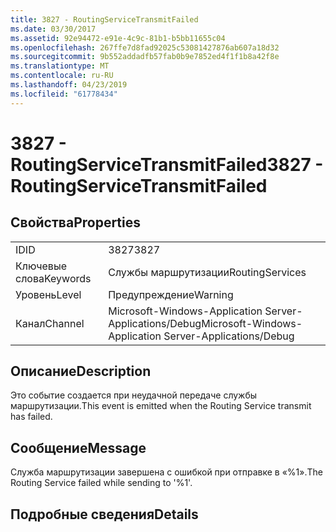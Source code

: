 ```yaml
---
title: 3827 - RoutingServiceTransmitFailed
ms.date: 03/30/2017
ms.assetid: 92e94472-e91e-4c9c-81b1-b5bb11655c04
ms.openlocfilehash: 267ffe7d8fad92025c53081427876ab607a18d32
ms.sourcegitcommit: 9b552addadfb57fab0b9e7852ed4f1f1b8a42f8e
ms.translationtype: MT
ms.contentlocale: ru-RU
ms.lasthandoff: 04/23/2019
ms.locfileid: "61778434"
---
```

# <a name="3827---routingservicetransmitfailed"></a><span data-ttu-id="3208b-102">3827 - RoutingServiceTransmitFailed</span><span class="sxs-lookup"><span data-stu-id="3208b-102">3827 - RoutingServiceTransmitFailed</span></span>
## <a name="properties"></a><span data-ttu-id="3208b-103">Свойства</span><span class="sxs-lookup"><span data-stu-id="3208b-103">Properties</span></span>  
  
|||  
|-|-|  
|<span data-ttu-id="3208b-104">ID</span><span class="sxs-lookup"><span data-stu-id="3208b-104">ID</span></span>|<span data-ttu-id="3208b-105">3827</span><span class="sxs-lookup"><span data-stu-id="3208b-105">3827</span></span>|  
|<span data-ttu-id="3208b-106">Ключевые слова</span><span class="sxs-lookup"><span data-stu-id="3208b-106">Keywords</span></span>|<span data-ttu-id="3208b-107">Службы маршрутизации</span><span class="sxs-lookup"><span data-stu-id="3208b-107">RoutingServices</span></span>|  
|<span data-ttu-id="3208b-108">Уровень</span><span class="sxs-lookup"><span data-stu-id="3208b-108">Level</span></span>|<span data-ttu-id="3208b-109">Предупреждение</span><span class="sxs-lookup"><span data-stu-id="3208b-109">Warning</span></span>|  
|<span data-ttu-id="3208b-110">Канал</span><span class="sxs-lookup"><span data-stu-id="3208b-110">Channel</span></span>|<span data-ttu-id="3208b-111">Microsoft-Windows-Application Server-Applications/Debug</span><span class="sxs-lookup"><span data-stu-id="3208b-111">Microsoft-Windows-Application Server-Applications/Debug</span></span>|  
  
## <a name="description"></a><span data-ttu-id="3208b-112">Описание</span><span class="sxs-lookup"><span data-stu-id="3208b-112">Description</span></span>  
 <span data-ttu-id="3208b-113">Это событие создается при неудачной передаче службы маршрутизации.</span><span class="sxs-lookup"><span data-stu-id="3208b-113">This event is emitted when the Routing Service transmit has failed.</span></span>  
  
## <a name="message"></a><span data-ttu-id="3208b-114">Сообщение</span><span class="sxs-lookup"><span data-stu-id="3208b-114">Message</span></span>  
 <span data-ttu-id="3208b-115">Служба маршрутизации завершена с ошибкой при отправке в «%1».</span><span class="sxs-lookup"><span data-stu-id="3208b-115">The Routing Service failed while sending to '%1'.</span></span>  
  
## <a name="details"></a><span data-ttu-id="3208b-116">Подробные сведения</span><span class="sxs-lookup"><span data-stu-id="3208b-116">Details</span></span>

